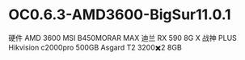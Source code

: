 # OC0.6.3-AMD3600-BigSur11.0.1
硬件
AMD 3600 
MSI B450MORAR MAX 
迪兰 RX 590 8G X 战神 PLUS
Hikvision c2000pro 500GB
Asgard T2 3200✖️2 8GB
